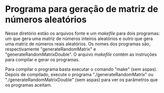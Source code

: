 # Programa para geração de matriz de números aleatórios

Nesse diretório estão os arquivos fonte e um _makefile_ para dois programas: um que gera uma matriz de números inteiros aleatórios e outro que gera uma matriz de números reais aleatórios. Os nomes dos programas são, respectivamente "generateRandomMatrix" e "generateRandomMatrixDouble". O arquivo _makefile_ contém as instruções para compilar e gerar os programas.

Para compilar o programa basta executar o comando "make" (sem aspas). Depois de compilado, execute o programa "./generateRandomMatrix" ou "./generateRandomMatrixDouble" (sem aspas) para ver os parâmetros que os programas aceitam.
